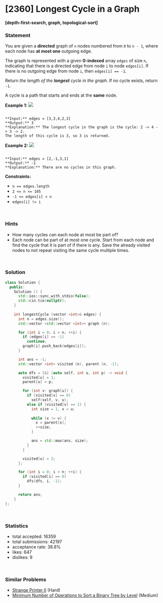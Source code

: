 # [2360] Longest Cycle in a Graph

**[depth-first-search, graph, topological-sort]**

### Statement

You are given a **directed** graph of `n` nodes numbered from `0` to `n - 1`, where each node has **at most one** outgoing edge.

The graph is represented with a given **0-indexed** array `edges` of size `n`, indicating that there is a directed edge from node `i` to node `edges[i]`. If there is no outgoing edge from node `i`, then `edges[i] == -1`.

Return *the length of the **longest** cycle in the graph*. If no cycle exists, return `-1`.

A cycle is a path that starts and ends at the **same** node.


**Example 1:**
![](https://assets.leetcode.com/uploads/2022/06/08/graph4drawio-5.png)

```

**Input:** edges = [3,3,4,2,3]
**Output:** 3
**Explanation:** The longest cycle in the graph is the cycle: 2 -> 4 -> 3 -> 2.
The length of this cycle is 3, so 3 is returned.

```

**Example 2:**
![](https://assets.leetcode.com/uploads/2022/06/07/graph4drawio-1.png)

```

**Input:** edges = [2,-1,3,1]
**Output:** -1
**Explanation:** There are no cycles in this graph.

```

**Constraints:**
* `n == edges.length`
* `2 <= n <= 105`
* `-1 <= edges[i] < n`
* `edges[i] != i`


<br>

### Hints

- How many cycles can each node at most be part of?
- Each node can be part of at most one cycle. Start from each node and find the cycle that it is part of if there is any. Save the already visited nodes to not repeat visiting the same cycle multiple times.

<br>

### Solution

```cpp
class Solution {
  public:
    Solution () {
      std::ios::sync_with_stdio(false);
      std::cin.tie(nullptr);
    }
    
    int longestCycle (vector <int>& edges) {
      int n = edges.size();
      std::vector <std::vector <int>> graph (n);

      for (int i = 0; i < n; ++i) {
        if (edges[i] == -1)
          continue;
        graph[i].push_back(edges[i]);
      }

      int ans = -1;
      std::vector <int> visited (n), parent (n, -1);

      auto dfs = [&] (auto self, int u, int p) -> void {
        visited[u] = 1;
        parent[u] = p;

        for (int v: graph[u]) {
          if (visited[v] == 0)
            self(self, v, u);
          else if (visited[v] == 1) {
            int size = 1, x = u;
            
            while (x != v) {
              x = parent[x];
              ++size;
            }

            ans = std::max(ans, size);
          }
        }

        visited[u] = 2;
      };

      for (int i = 0; i < n; ++i) {
        if (visited[i] == 0)
          dfs(dfs, i, -1);
      }

      return ans;
    }
};
```

<br>

### Statistics

- total accepted: 16359
- total submissions: 42197
- acceptance rate: 38.8%
- likes: 647
- dislikes: 9

<br>

### Similar Problems

- [Strange Printer II](https://leetcode.com/problems/strange-printer-ii) (Hard)
- [Minimum Number of Operations to Sort a Binary Tree by Level](https://leetcode.com/problems/minimum-number-of-operations-to-sort-a-binary-tree-by-level) (Medium)
